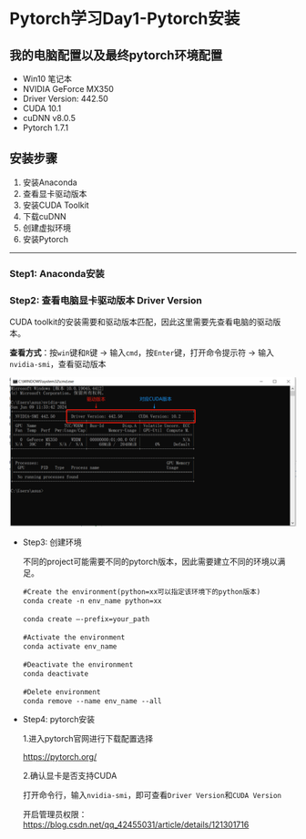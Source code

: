 # Pytorch学习Day1-Pytorch安装

## 我的电脑配置以及最终pytorch环境配置

- Win10 笔记本
- NVIDIA GeForce MX350
- Driver Version: 442.50
- CUDA 10.1
- cuDNN v8.0.5
- Pytorch 1.7.1

## **安装步骤**

1. 安装Anaconda
2. 查看显卡驱动版本
3. 安装CUDA Toolkit
4. 下载cuDNN
5. 创建虚拟环境
6. 安装Pytorch

---

### Step1: Anaconda安装

### Step2: 查看电脑显卡驱动版本 Driver Version

CUDA toolkit的安装需要和驱动版本匹配，因此这里需要先查看电脑的驱动版本。

**查看方式**：按`win`键和`R`键 -> 输入`cmd`，按`Enter`键，打开命令提示符 -> 输入`nvidia-smi`，查看驱动版本

![Image](./Day1-step2.png)

- Step3: 创建环境

  不同的project可能需要不同的pytorch版本，因此需要建立不同的环境以满足。

  ```
  #Create the environment(python=xx可以指定该环境下的python版本)
  conda create -n env_name python=xx

  conda create –-prefix=your_path

  #Activate the environment
  conda activate env_name

  #Deactivate the environment
  conda deactivate

  #Delete environment
  conda remove --name env_name --all
  ```

- Step4: pytorch安装
  
  1.进入pytorch官网进行下载配置选择

    https://pytorch.org/

  2.确认显卡是否支持CUDA
    
    打开命令行，输入`nvidia-smi`，即可查看`Driver Version`和`CUDA Version`

    开启管理员权限：https://blog.csdn.net/qq_42455031/article/details/121301716





